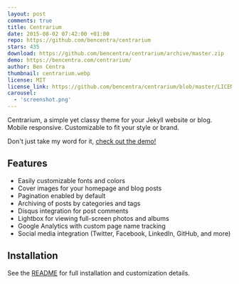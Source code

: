```yaml
---
layout: post
comments: true
title: Centrarium
date: 2015-08-02 07:42:00 +01:00
repo: https://github.com/bencentra/centrarium
stars: 435
download: https://github.com/bencentra/centrarium/archive/master.zip
demo: https://bencentra.com/centrarium/
author: Ben Centra
thumbnail: centrarium.webp
license: MIT
license_link: https://github.com/bencentra/centrarium/blob/master/LICENSE.md
carousel:
  - 'screenshot.png'
---
```


Centrarium, a simple yet classy theme for your Jekyll website or blog. Mobile responsive. Customizable to fit your style or brand.

Don't just take my word for it, [check out the demo!](https://bencentra.com/centrarium/)

## Features

* Easily customizable fonts and colors
* Cover images for your homepage and blog posts
* Pagination enabled by default
* Archiving of posts by categories and tags
* Disqus integration for post comments
* Lightbox for viewing full-screen photos and albums
* Google Analytics with custom page name tracking
* Social media integration (Twitter, Facebook, LinkedIn, GitHub, and more)

## Installation

See the [README](https://github.com/bencentra/centrarium/blob/master/README.md) for full installation and customization details.
